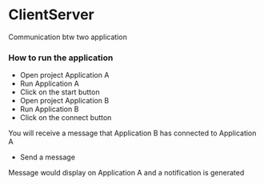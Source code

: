 # ClientServer
Communication btw two application

### How to run the application
- Open project Application A
- Run Application A 
- Click on the start button
- Open project Application B
- Run Application B
- Click on the connect button

You will receive a message that Application B has connected to Application A

- Send a message

Message would display on Application A and a notification is generated

